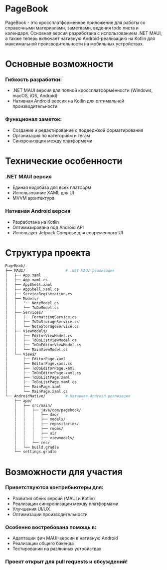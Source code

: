 # PageBook
PageBook - это кроссплатформенное приложение для работы со справочными материалами, заметками, ведения todo листа и календаря. Основная версия разработана с использованием .NET MAUI, а также теперь включает нативную Android-реализацию на Kotlin для максимальной производительности на мобильных устройствах.

# Основные возможности
### Гибкость разработки:
- .NET MAUI версия для полной кроссплатформенности (Windows, macOS, iOS, Android)
- Нативная Android версия на Kotlin для оптимальной производительности
### Функционал заметок:
- Создание и редактирование с поддержкой форматирования
- Организация по категориям и тегам
- Синхронизация между платформами
# Технические особенности
### .NET MAUI версия
- Единая кодобаза для всех платформ
- Использование XAML для UI
- MVVM архитектура
### Нативная Android версия
- Разработана на Kotlin
- Оптимизирована под Android API
- Использует Jetpack Compose для современного UI

# Структура проекта
```bash
PageBook/  
├── MAUI/                  # .NET MAUI реализация  
│   ├── App.xaml
│   ├── App.xaml.cs
│   ├── AppShell.xaml
│   ├── AppShell.xaml.cs
│   ├── ServiceRegistration.cs
│   ├── Models/
│   │   └── NoteModel.cs
│   │   └── ToDoModel.cs
│   ├── Services/
│   │   ├── FormattingService.cs
│   │   ├── ToDoStorageService.cs
│   │   └── NoteStorageService.cs
│   ├── ViewModels/
│   │   ├── EditorViewModel.cs
│   │   ├── ToDoListViewModel.cs
│   │   ├── ToDoEditorViewModel.cs
│   │   └── MainViewModel.cs
│   └── Views/
│       ├── EditorPage.xaml
│       ├── EditorPage.xaml.cs
│       ├── ToDoEditorPage.xaml
│       ├── ToDoEditorPage.xaml.cs
│       ├── ToDoListPage.xaml
│       ├── ToDoListPage.xaml.cs
│       ├── MainPage.xaml
│       └── MainPage.xaml.cs
└── AndroidNative/         # Нативная Android реализация  
    ├── app/  
    │   ├── src/main/  
    │   │   ├── java/com/pagebook/
    │   │   │   ├── dao/  
    │   │   │   ├── models/  
    │   │   │   ├── repositories/
    │   │   │   ├── rooms/  
    │   │   │   ├── ui/
    │   │   │   ├── viewmodels/    
    │   │   └── res/          
    │   └── build.gradle  
    └── settings.gradle  
```
# Возможности для участия
### Приветствуются контрибьютеры для:
- Развития обеих версий (MAUI и Kotlin)
- Реализации синхронизации между платформами
- Улучшения UI/UX
- Оптимизации производительности
### Особенно востребована помощь в:
- Адаптации фич MAUI-версии в нативную Android
- Реализации общего бэкенда
- Тестировании на различных устройствах
### Проект открыт для pull requests и обсуждений!
